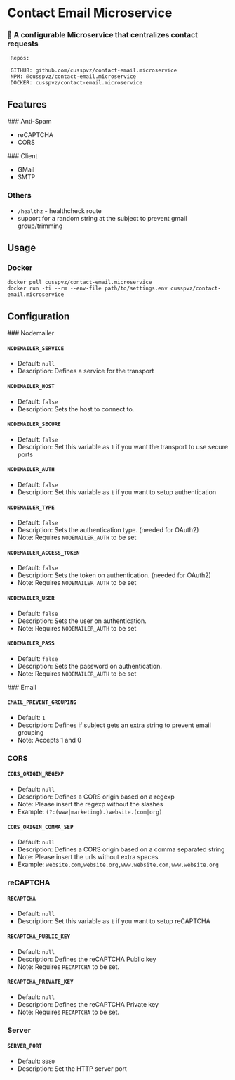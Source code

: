 # Contact Email Microservice 
### :envelope_with_arrow: A configurable Microservice that centralizes contact requests


```
 Repos:

 GITHUB: github.com/cusspvz/contact-email.microservice
 NPM: @cusspvz/contact-email.microservice
 DOCKER: cusspvz/contact-email.microservice
```

## Features

### Anti-Spam
+ reCAPTCHA
+ CORS

### Client
+ GMail
+ SMTP

### Others
+ `/healthz` - healthcheck route
+ support for a random string at the subject to prevent gmail group/trimming

## Usage

### Docker

```
docker pull cusspvz/contact-email.microservice
docker run -ti --rm --env-file path/to/settings.env cusspvz/contact-email.microservice
```

## Configuration

### Nodemailer

#### `NODEMAILER_SERVICE`
+ Default: `null`
+ Description: Defines a service for the transport

#### `NODEMAILER_HOST`
+ Default: `false`
+ Description: Sets the host to connect to.

#### `NODEMAILER_SECURE`
+ Default: `false`
+ Description: Set this variable as `1` if you want the transport to use secure ports

#### `NODEMAILER_AUTH`
+ Default: `false`
+ Description: Set this variable as `1` if you want to setup authentication

#### `NODEMAILER_TYPE`
+ Default: `false`
+ Description: Sets the authentication type. (needed for OAuth2)
+ Note: Requires `NODEMAILER_AUTH` to be set

#### `NODEMAILER_ACCESS_TOKEN`
+ Default: `false`
+ Description: Sets the token on authentication. (needed for OAuth2)
+ Note: Requires `NODEMAILER_AUTH` to be set

#### `NODEMAILER_USER`
+ Default: `false`
+ Description: Sets the user on authentication.
+ Note: Requires `NODEMAILER_AUTH` to be set

#### `NODEMAILER_PASS`
+ Default: `false`
+ Description: Sets the password on authentication.
+ Note: Requires `NODEMAILER_AUTH` to be set

### Email 

#### `EMAIL_PREVENT_GROUPING`
+ Default: `1`
+ Description: Defines if subject gets an extra string to prevent email grouping
+ Note: Accepts 1 and 0


### CORS

#### `CORS_ORIGIN_REGEXP`
+ Default: `null`
+ Description: Defines a CORS origin based on a regexp
+ Note: Please insert the regexp without the slashes
+ Example: `(?:(www|marketing).)website.(com|org)`


#### `CORS_ORIGIN_COMMA_SEP`
+ Default: `null`
+ Description: Defines a CORS origin based on a comma separated string
+ Note: Please insert the urls without extra spaces
+ Example: `website.com,website.org,www.website.com,www.website.org`


### reCAPTCHA

#### `RECAPTCHA`
+ Default: `null`
+ Description: Set this variable as `1` if you want to setup reCAPTCHA

#### `RECAPTCHA_PUBLIC_KEY`
+ Default: `null`
+ Description: Defines the reCAPTCHA Public key
+ Note: Requires `RECAPTCHA` to be set.


#### `RECAPTCHA_PRIVATE_KEY`
+ Default: `null`
+ Description: Defines the reCAPTCHA Private key
+ Note: Requires `RECAPTCHA` to be set.



### Server

#### `SERVER_PORT`
+ Default: `8080`
+ Description: Set the HTTP server port



